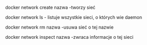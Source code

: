 docker network create nazwa
-tworzy sieć

docker network ls - listuje wszystkie sieci, o których wie daemon

docker network rm nazwa
-usuwa sieć o tej nazwie

docker network inspect nazwa
-zwraca informacje o tej sieci
